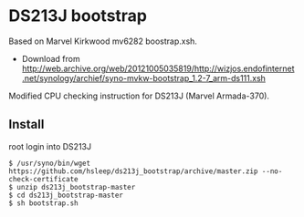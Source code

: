 # DS213J bootstrap
Based on Marvel Kirkwood mv6282 boostrap.xsh.  
- Download from <http://web.archive.org/web/20121005035819/http://wizjos.endofinternet.net/synology/archief/syno-mvkw-bootstrap_1.2-7_arm-ds111.xsh>  

Modified CPU checking instruction for DS213J (Marvel Armada-370).

## Install
root login into DS213J
```
$ /usr/syno/bin/wget https://github.com/hsleep/ds213j_bootstrap/archive/master.zip --no-check-certificate
$ unzip ds213j_bootstrap-master
$ cd ds213j_bootstrap-master
$ sh bootstrap.sh
```
